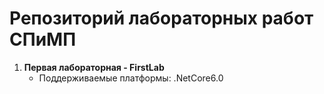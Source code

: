 # Репозиторий лабораторных работ СПиМП
1. **Первая лабораторная - FirstLab**
    - Поддерживаемые платформы: .NetCore6.0
